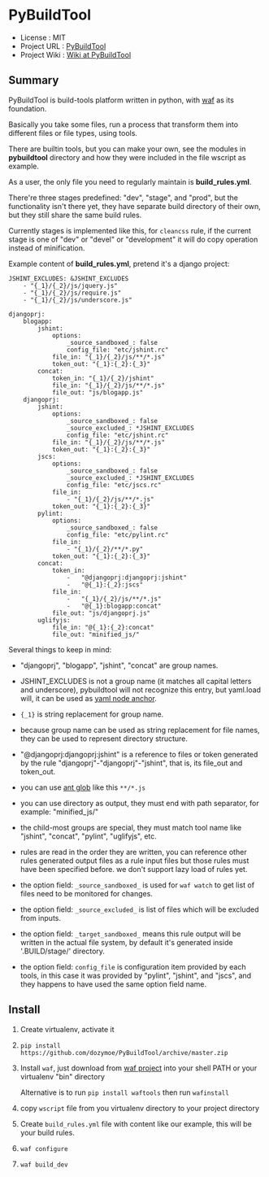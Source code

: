 PyBuildTool
===========

* License      : MIT
* Project URL  : [PyBuildTool][3]
* Project Wiki : [Wiki at PyBuildTool][4]

Summary
-------

PyBuildTool is build-tools platform written in python, with [waf][1] as
its foundation.

Basically you take some files, run a process that transform them into
different files or file types, using tools.

There are builtin tools, but you can make your own, see the modules in
**pybuildtool** directory and how they were included in the file wscript
as example.

As a user, the only file you need to regularly maintain is **build_rules.yml**.

There're three stages predefined: "dev", "stage", and "prod", but the
functionality isn't there yet, they have separate build directory of their own,
but they still share the same build rules.

Currently stages is implemented like this, for `cleancss` rule, if the current
stage is one of "dev" or "devel" or "development" it will do copy operation
instead of minification.

Example content of **build_rules.yml**, pretend it's a django project:

    JSHINT_EXCLUDES: &JSHINT_EXCLUDES
        - "{_1}/{_2}/js/jquery.js"
        - "{_1}/{_2}/js/require.js"
        - "{_1}/{_2}/js/underscore.js"

    djangoprj:
        blogapp:
            jshint:
                options:
                    _source_sandboxed_: false
                    config_file: "etc/jshint.rc"
                file_in: "{_1}/{_2}/js/**/*.js"
                token_out: "{_1}:{_2}:{_3}"
            concat:
                token_in: "{_1}/{_2}/jshint"
                file_in: "{_1}/{_2}/js/**/*.js"
                file_out: "js/blogapp.js"
        djangoprj:
            jshint:
                options:
                    _source_sandboxed_: false
                    _source_excluded_: *JSHINT_EXCLUDES
                    config_file: "etc/jshint.rc"
                file_in: "{_1}/{_2}/js/**/*.js"
                token_out: "{_1}:{_2}:{_3}"
            jscs:
                options:
                    _source_sandboxed_: false
                    _source_excluded_: *JSHINT_EXCLUDES
                    config_file: "etc/jscs.rc"
                file_in:
                    - "{_1}/{_2}/js/**/*.js"
                token_out: "{_1}:{_2}:{_3}"
            pylint:
                options:
                    _source_sandboxed_: false
                    config_file: "etc/pylint.rc"
                file_in:
                    - "{_1}/{_2}/**/*.py"
                token_out: "{_1}:{_2}:{_3}"
            concat:
                token_in:
                    -   "@djangoprj:djangoprj:jshint"
                    -   "@{_1}:{_2}:jscs"
                file_in:
                    -   "{_1}/{_2}/js/**/*.js"
                    -   "@{_1}:blogapp:concat"
                file_out: "js/djangoprj.js"
            uglifyjs:
                file_in: "@{_1}:{_2}:concat"
                file_out: "minified_js/"


Several things to keep in mind:

-   "djangoprj", "blogapp", "jshint", "concat" are group names.

-   JSHINT_EXCLUDES is not a group name (it matches all capital letters and
    underscore), pybuildtool will not recognize this entry, but yaml.load will,
    it can be used as [yaml node anchor][6].

-   `{_1}` is string replacement for group name.

-   because group name can be used as string replacement for file
    names, they can be used to represent directory structure.

-   "@djangoprj:djangoprj:jshint" is a reference to files or token
    generated by the rule "djangoprj"-"djangoprj"-"jshint", that is,
    its file_out and token_out.

-   you can use [ant glob][5] like this `**/*.js`

-   you can use directory as output, they must end with path separator, for
    example: "minified_js/"

-   the child-most groups are special, they must match tool name like "jshint",
    "concat", "pylint", "uglifyjs", etc.

-   rules are read in the order they are written, you can reference other rules
    generated output files as a rule input files but those rules must have been
    specified before.
    we don't support lazy load of rules yet.

-   the option field: `_source_sandboxed_` is used for `waf watch` to get list
    of files need to be monitored for changes.

-   the option field: `_source_excluded_` is list of files which will be
    excluded from inputs.

-   the option field: `_target_sandboxed_` means this rule output will be
    written in the actual file system, by default it's generated inside
    '.BUILD/stage/' directory.

-   the option field: `config_file` is configuration item provided by each
    tools, in this case it was provided by "pylint", "jshint", and "jscs", and
    they happens to have used the same option field name.


Install
-------

1.   Create virtualenv, activate it

2.   `pip install https://github.com/dozymoe/PyBuildTool/archive/master.zip`

3.   Install `waf`, just download from [waf project][1] into your shell PATH or
     your virtualenv "bin" directory

     Alternative is to run `pip install waftools` then run `wafinstall`

4.   copy `wscript` file from you virtualenv directory to your project directory

5.   Create `build_rules.yml` file with content like our example, this will be
     your build rules.

6.   `waf configure`

7.   `waf build_dev`


[1]: http://code.google.com/p/waf/
[3]: http://github.com/dozymoe/PyBuildTool
[4]: http://github.com/dozymoe/PyBuildTool/wiki
[5]: http://ant.apache.org/manual/dirtasks.html
[6]: http://yaml.org/spec/1.2/spec.html#id2785586
